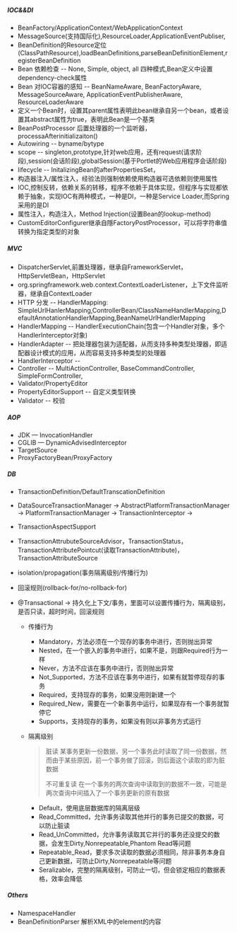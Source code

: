 ##### IOC&&DI

* BeanFactory/ApplicationContext/WebApplicationContext
* MessageSource(支持国际化),ResourceLoader,ApplicationEventPubliser,
* BeanDefinition的Resource定位(ClassPathResource),loadBeanDefinitions,parseBeanDefinitionElement,registerBeanDefinition 
* Bean 依赖检查 -- None, Simple, object, all 四种模式,Bean定义中设置dependency-check属性
* Bean 对IOC容器的感知 -- BeanNameAware, BeanFactoryAware, MessageSourceAware, ApplicationEventPublisherAware, ResourceLoaderAware 
* 定义一个Bean时，设置其parent属性表明此bean继承自另一个bean，或者设置其abstract属性为true，表明此Bean是一个基类
* BeanPostProcessor 后置处理器的一个监听器，processaAfterinitializaiton()
* Autowiring -- byname/bytype
* scope -- singleton,prototype,针对web应用，还有request(请求阶段),session(会话阶段),globalSession(基于Portlet的Web应用程序会话阶段)
* lifecycle -- InitalizingBean的afterPropertiesSet，
* 构造器注入/属性注入，经验法则强制依赖使用构造器可选依赖则使用属性
* IOC,控制反转，依赖关系的转移，程序不依赖于具体实现，但程序与实现都依赖于抽象，实现IOC有两种模式，一种是DI，一种是Service Loader,而Spring采用的是DI 
* 属性注入，构造注入，Method Injection(设置Bean的lookup-method)
* CustomEditorConfigurer继承自隱FactoryPostProcessor，可以将字符串值转换为指定类型的对象

##### MVC

* DispatcherServlet,前置处理器，继承自FrameworkServlet，HttpServletBean，HttpServlet
* org.springframework.web.context.ContextLoaderListener，上下文件监听器，继承自ContextLoader
* HTTP 分发 -- HandlerMapping: SimpleUrlHanlerMapping,ControllerBean/ClassNameHandlerMapping,DefaultAnnotationHandlerMapping,BeanNameUrlHandlerMapping
* HandlerMapping -- HandlerExecutionChain(包含一个Handler对象，多个HandlerInterceptor对象)
* HandlerAdapter -- 把处理器包装为适配器，从而支持多种类型处理器，即适配器设计模式的应用，从而容易支持多种类型的处理器 
* HandlerInterceptor -- 
* Controller -- MultiActionController, BaseCommandController, SimpleFormController,
* Validator/PropertyEditor 
* PropertyEditorSupport -- 自定义类型转换
* Validator -- 校验 

##### AOP

* JDK — InvocationHandler
* CGLIB — DynamicAdvisedInterceptor
* TargetSource
* ProxyFactoryBean/ProxyFactory

##### DB

* TransactionDefinition/DefaultTranscationDefinition

* DataSourceTransactionManager -> AbstractPlatformTransactionManager -> PlatformTransactionManager -> TransactionInterceptor ->

* TransactionAspectSupport

* TransactionAttrubuteSourceAdvisor，TransactionStatus，TransactionAttributePointcut(读取TransactionAttribute)，TransactionAttributeSource

* isolation/propagation(事务隔离级别/传播行为)

* 回滚规则(rollback-for/no-rollback-for) 

* @Transactional -> 持久化上下文/事务，里面可以设置传播行为，隔离级别，是否只读，超时时间，回滚规则

  * 传播行为 

    * Mandatory，方法必须在一个现存的事务中进行，否则抛出异常
    * Nested，在一个嵌入的事务中进行，如果不是，则跟Required行为一样
    * Never，方法不应该在事务中进行，否则抛出异常
    * Not_Supported，方法不应该在事务中进行，如果有就暂停现存的事务
    * Required，支持现存的事务，如果没用则新建一个
    * Required_New，需要在一个新事务中运行，如果现存有一个事务就暂停它
    * Supports，支持现存的事务，如果没有则以非事务方式运行

  * 隔离级别

    > 脏读 某事务更新一份数据，另一个事务此时读取了同一份数据，然而由于某些原因，前一个事务做了回滚，则后面这个读取的即为脏数据
    >
    > 不可重复读 在一个事务的两次查询中读取到的数据不一致，可能是两次查询中间插入了一个事务更新的原有数据

    * Default，使用底层数据库的隔离层级
    * Read_Committed，允许事务读取其他并行的事务已提交的数据，可以防止脏读
    * Read_UnCommitted，允许事务读取其它并行的事务还没提交的数据，会发生Dirty,Nonrepeatable,Phantom Read等问题
    * Repeatable_Read，要求多次读取的数据必须相同，除非事务本身自己更新数据，可防止Dirty,Nonrepeatable等问题
    * Seralizable，完整的隔离级别，可防止一切，但会锁定相应的数据表格，效率会降低 
    
##### Others
* NamespaceHandler
* BeanDefinitionParser 解析XML中的element的内容 
